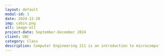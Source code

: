 ```yaml
---
layout: default
modal-id: 1
date: 2024-12-20
img: cabin.png
alt: image-alt
project-date: September-December 2024
client: UBC
category: Class
description: Computer Engineering 211 is an introduction to microcomputers. The course provided a foundation in digital logic and hardware description languages. It finished with a project using an FPGA to create a cpu capable of processing ARM instructions.
---
```

